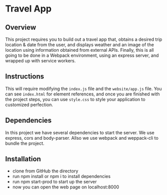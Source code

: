 # Travel App

## Overview
 
This project requires you to build out a travel app that, obtains a desired trip location & date from the user,
and displays weather and an image of the location using information obtained from external APIs.
Finally, this is all going to be done in a Webpack environment, using an express server, 
and wrapped up with service workers.

## Instructions
This will require modifying the `index.js` file and the `website/app.js` file. You can see `index.html` for element references, and once you are finished with the project steps, you can use `style.css` to style your application to customized perfection.

## Dependencies

In this project we have several dependencies to start the server. We use express, cors and body-parser.
Allso we use webpack and weppack-cli to bundle the project. 

## Installation

* clone from GitHub the directory
* run npm install or npm i to install dependencies
* run npm start-prod to start up the server
* now you can open the web page on localhost:8000 